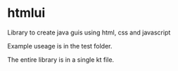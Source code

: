# htmlui
Library to create java guis using html, css and javascript


Example useage is in the test folder.

The entire library is in a single kt file.
